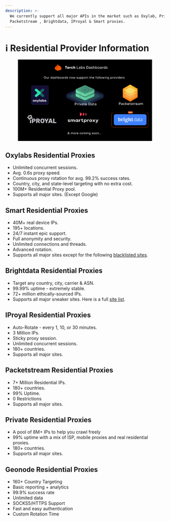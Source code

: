 ```yaml
---
description: >-
  We currently support all major APIs in the market such as Oxylab, Private ,
  Packetstream , Brightdata, IProyal & Smart proxies.
---
```


# ℹ Residential Provider Information

<figure><img src="../.gitbook/assets/Group_171 (1).jpg" alt=""><figcaption></figcaption></figure>

## **Oxylabs Residential Proxies**

* Unlimited concurrent sessions.
* Avg. 0.6s proxy speed.
* Continuous proxy rotation for avg. 99.2% success rates.
* Country, city, and state-level targeting with no extra cost.
* 100M+ Residential Proxy pool.
* Supports all major sites. (Except Google)

## **Smart Residential Proxies**

* 40M+ real device IPs.
* 195+ locations.
* 24/7 instant epic support.
* Full anonymity and security.
* Unlimited connections and threads.
* Advanced rotation.
* Supports all major sites except for the following [blacklisted sites](https://smartproxy.com/questions/do-you-have-any-blocked-sites).

## **Brightdata Residential Proxies**

* Target any country, city, carrier & ASN.
* 99.99% uptime - extremely stable.
* 72+ million ethically-sourced IPs.
* Supports all major sneaker sites. Here is a full [site list](https://supreme-conga-5d4.notion.site/Bright-data-Site-list-bc755d0dcd21468e95750c87de7c5b8a).

## **IProyal Residential Proxies**

* Auto-Rotate - every 1, 10, or 30 minutes.
* 3 Million IPs.
* Sticky proxy session.
* Unlimited concurrent sessions.
* 180+ countries.
* Supports all major sites.

## **Packetstream Residential Proxies**

* 7+ Million Residential IPs.
* 180+ countries.
* 99% Uptime.
* 0 Restrictions
* Supports all major sites.

## **Private Residential Proxies**

* A pool of 8M+ IPs to help you crawl freely
* 99% uptime with a mix of ISP, mobile proxies and real residential proxies.
* 180+ countries.
* Supports all major sites.

## Geonode **Residential Proxies**

* 160+ Country Targeting&#x20;
* Basic reporting + analytics&#x20;
* 99.9% success rate&#x20;
* Unlimited data&#x20;
* SOCKS5/HTTPS Support&#x20;
* Fast and easy authentication&#x20;
* Custom Rotation Time
